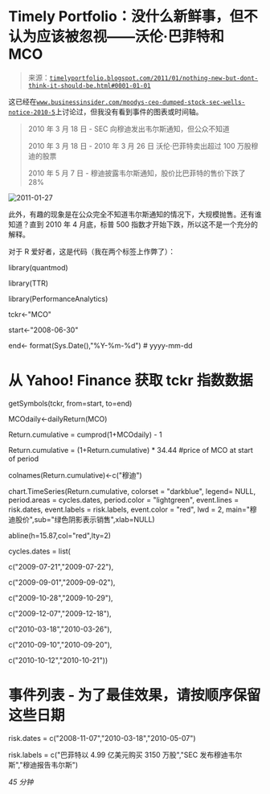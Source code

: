<!--yml

category: 未分类

date: 2024-05-18 15:23:48

-->

# Timely Portfolio：没什么新鲜事，但不认为应该被忽视——沃伦·巴菲特和 MCO

> 来源：[`timelyportfolio.blogspot.com/2011/01/nothing-new-but-dont-think-it-should-be.html#0001-01-01`](http://timelyportfolio.blogspot.com/2011/01/nothing-new-but-dont-think-it-should-be.html#0001-01-01)

这已经在[`www.businessinsider.com/moodys-ceo-dumped-stock-sec-wells-notice-2010-5`](http://www.businessinsider.com/moodys-ceo-dumped-stock-sec-wells-notice-2010-5 "http://www.businessinsider.com/moodys-ceo-dumped-stock-sec-wells-notice-2010-5")上讨论过，但我没有看到事件的图表或时间轴。

> 2010 年 3 月 18 日 - SEC 向穆迪发出韦尔斯通知，但公众不知道
> 
> 2010 年 3 月 18 日 - 2010 年 3 月 26 日 沃伦·巴菲特卖出超过 100 万股穆迪的股票
> 
> 2010 年 5 月 7 日 - 穆迪披露韦尔斯通知，股价比巴菲特的售价下跌了 28%

![2011-01-27](https://blogger.googleusercontent.com/img/b/R29vZ2xl/AVvXsEjqifcXT3QIXakvH3LqpD2_Npi06ygJ2bqFknwfkmNpidqsaXcA_zmWL7ghMGEZo1aFV9DaH9JTeTMzr8oK6mdsEKYAxqIp3RQNcw3lA7xG5DR_Z_7SCWa4g0EQtD45mE7ViDBBI-iq4A/s1600-h/2011-01-27%5B3%5D.jpg)

此外，有趣的现象是在公众完全不知道韦尔斯通知的情况下，大规模抛售。还有谁知道？直到 2010 年 4 月底，标普 500 指数才开始下跌，所以这不是一个充分的解释。

对于 R 爱好者，这是代码（我在两个标签上作弊了）：

library(quantmod)

library(TTR)

library(PerformanceAnalytics)

tckr<-"MCO"

start<-"2008-06-30"

end<- format(Sys.Date(),"%Y-%m-%d") # yyyy-mm-dd

# 从 Yahoo! Finance 获取 tckr 指数数据

getSymbols(tckr, from=start, to=end)

MCOdaily<-dailyReturn(MCO)

Return.cumulative = cumprod(1+MCOdaily) - 1

Return.cumulative = (1+Return.cumulative) * 34.44 #price of MCO at start of period

colnames(Return.cumulative)<-c("穆迪")

chart.TimeSeries(Return.cumulative, colorset = "darkblue", legend= NULL, period.areas = cycles.dates, period.color = "lightgreen", event.lines = risk.dates, event.labels = risk.labels, event.color = "red", lwd = 2, main="穆迪股价",sub="绿色阴影表示销售",xlab=NULL)

abline(h=15.87,col="red",lty=2)

cycles.dates = list(

c("2009-07-21","2009-07-22"),

c("2009-09-01","2009-09-02"),

c("2009-10-28","2009-10-29"),

c("2009-12-07","2009-12-18"),

c("2010-03-18","2010-03-26"),

c("2010-09-10","2010-09-20"),

c("2010-10-12","2010-10-21"))

# 事件列表 - 为了最佳效果，请按顺序保留这些日期

risk.dates = c("2008-11-07","2010-03-18","2010-05-07")

risk.labels = c("巴菲特以 4.99 亿美元购买 3150 万股","SEC 发布穆迪韦尔斯","穆迪报告韦尔斯")

*45 分钟*
